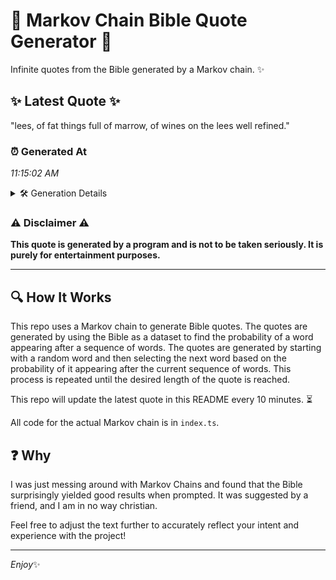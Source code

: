 # 📖 Markov Chain Bible Quote Generator 📖

Infinite quotes from the Bible generated by a Markov chain. ✨

## ✨ Latest Quote ✨
"lees, of fat things full of marrow, of wines on the lees well refined."

### ⏰ Generated At
*11:15:02 AM*

<details>
    <summary>🛠️ Generation Details</summary>
    <p>
        <strong>🌱 Seed:</strong> lees,<br>
        <strong>🔄 Iterations:</strong> 13<br>
        <strong>📜 Context History:</strong><br>[ lees, ]: of<br>[ lees,, of ]: fat<br>[ lees,, of, fat ]: things<br>[ lees,, of, fat, things ]: full<br>[ lees,, of, fat, things, full ]: of<br>[ lees,, of, fat, things, full, of ]: marrow,<br>[ of, fat, things, full, of, marrow, ]: of<br>[ fat, things, full, of, marrow,, of ]: wines<br>[ things, full, of, marrow,, of, wines ]: on<br>[ full, of, marrow,, of, wines, on ]: the<br>[ of, marrow,, of, wines, on, the ]: lees<br>[ marrow,, of, wines, on, the, lees ]: well<br>[ of, wines, on, the, lees, well ]: refined.<br>
    </p>
</details>

### ⚠️ Disclaimer ⚠️
**This quote is generated by a program and is not to be taken seriously. It is purely for entertainment purposes.**

---

## 🔍 How It Works

This repo uses a Markov chain to generate Bible quotes. The quotes are generated by using the Bible as a dataset to find the probability of a word appearing after a sequence of words. The quotes are generated by starting with a random word and then selecting the next word based on the probability of it appearing after the current sequence of words. This process is repeated until the desired length of the quote is reached.

This repo will update the latest quote in this README every 10 minutes. ⏳

All code for the actual Markov chain is in `index.ts`.

## ❓ Why

I was just messing around with Markov Chains and found that the Bible surprisingly yielded good results when prompted. 
It was suggested by a friend, and I am in no way christian.

Feel free to adjust the text further to accurately reflect your intent and experience with the project!

---

*Enjoy*✨
